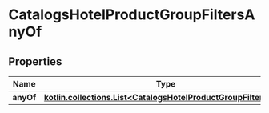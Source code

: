 
# CatalogsHotelProductGroupFiltersAnyOf

## Properties
Name | Type | Description | Notes
------------ | ------------- | ------------- | -------------
**anyOf** | [**kotlin.collections.List&lt;CatalogsHotelProductGroupFilterKeys&gt;**](CatalogsHotelProductGroupFilterKeys.md) |  | 




